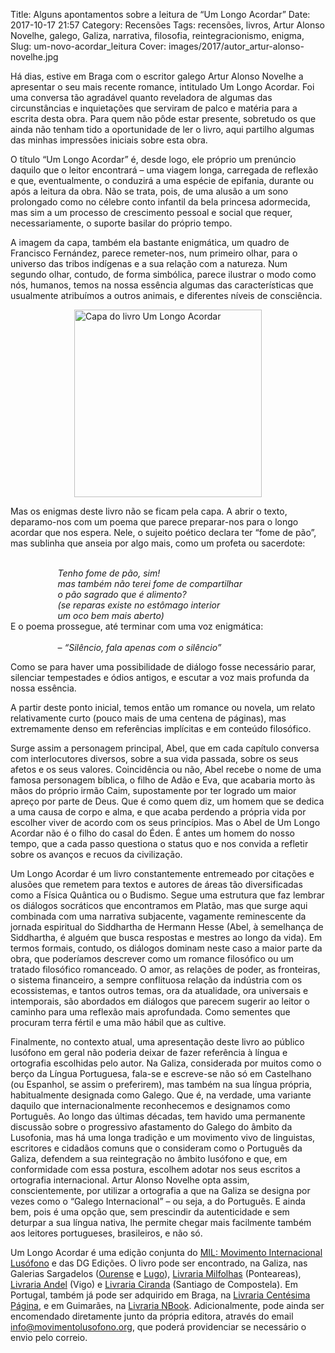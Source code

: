 Title: Alguns apontamentos sobre a leitura de “Um Longo Acordar”
Date: 2017-10-17 21:57
Category: Recensões
Tags: recensões, livros, Artur Alonso Novelhe, galego, Galiza, narrativa, filosofia, reintegracionismo, enigma,
Slug: um-novo-acordar_leitura
Cover: images/2017/autor_artur-alonso-novelhe.jpg

Há dias, estive em Braga com o escritor galego Artur Alonso Novelhe a apresentar o seu mais recente romance, intitulado Um Longo Acordar. Foi uma conversa tão agradável quanto reveladora de algumas das circunstâncias e inquietações que serviram de palco e matéria para a escrita desta obra. Para quem não pôde estar presente, sobretudo os que ainda não tenham tido a oportunidade de ler o livro, aqui partilho algumas das minhas impressões iniciais sobre esta obra.

O título “Um Longo Acordar” é, desde logo, ele próprio um prenúncio daquilo que o leitor encontrará – uma viagem longa, carregada de reflexão e que, eventualmente, o conduzirá a uma espécie de epifania, durante ou após a leitura da obra. Não se trata, pois, de uma alusão a um sono prolongado como no célebre conto infantil da bela princesa adormecida, mas sim a um processo de crescimento pessoal e social que requer, necessariamente, o suporte basilar do próprio tempo.

A imagem da capa, também ela bastante enigmática, um quadro de Francisco Fernández, parece remeter-nos, num primeiro olhar, para o universo das tribos indígenas e a sua relação com a natureza. Num segundo olhar, contudo, de forma simbólica, parece ilustrar o modo como nós, humanos, temos na nossa essência algumas das características que usualmente atribuímos a outros animais, e diferentes níveis de consciência.

<img style="margin:0px auto;display:block" width=300 src="https://www.victordomingos.com/resources/blog/2017/um_longo_acordar_capa_2x.jpg" alt="Capa do livro Um Longo Acordar">

Mas os enigmas deste livro não se ficam pela capa. A abrir o texto, deparamo-nos com um poema que parece preparar-nos para o longo acordar que nos espera. Nele, o sujeito poético declara ter “fome de pão”, mas sublinha que anseia por algo mais, como um profeta ou sacerdote:

<div style="margin-left:2cm;display:block"><br><i>Tenho fome de pão, sim!
<br>mas também não terei fome de compartilhar
<br>o pão sagrado que é alimento?
<br>(se reparas existe no estômago interior
<br>um oco bem mais aberto)</i></div>
E o poema prossegue, até terminar com uma voz enigmática: 
<div style="margin-left:2cm;display:block"><br><i> – “Silêncio, fala apenas com o silêncio”</i></div>

Como se para haver uma possibilidade de diálogo fosse necessário parar, silenciar tempestades e ódios antigos, e escutar a voz mais profunda da nossa essência.

A partir deste ponto inicial, temos então um romance ou novela, um relato relativamente curto (pouco mais de uma centena de páginas), mas extremamente denso em referências implícitas e em conteúdo filosófico.

Surge assim a personagem principal, Abel, que em cada capítulo conversa com interlocutores diversos, sobre a sua vida passada, sobre os seus afetos e os seus valores. Coincidência ou não, Abel recebe o nome de uma famosa personagem bíblica, o filho de Adão e Eva, que acabaria morto às mãos do próprio irmão Caim, supostamente por ter logrado um maior apreço por parte de Deus. Que é como quem diz, um homem que se dedica a uma causa de corpo e alma, e que acaba perdendo a própria vida por escolher viver de acordo com os seus princípios. Mas o Abel de Um Longo Acordar não é o filho do casal do Éden. É antes um homem do nosso tempo, que a cada passo questiona o status quo e nos convida a refletir sobre os avanços e recuos da civilização.

Um Longo Acordar é um livro constantemente entremeado por citações e alusões que remetem para textos e autores de áreas tão diversificadas como a Física Quântica ou o Budismo. Segue uma estrutura que faz lembrar os diálogos socráticos que encontramos em Platão, mas que surge aqui combinada com uma narrativa subjacente, vagamente reminescente da jornada espiritual do Siddhartha de Hermann Hesse (Abel, à semelhança de Siddhartha, é alguém que busca respostas e mestres ao longo da vida). Em termos formais, contudo, os diálogos dominam neste caso a maior parte da obra, que poderíamos descrever como um romance filosófico ou um tratado filosófico romanceado. O amor, as relações de poder, as fronteiras, o sistema financeiro, a sempre conflituosa relação da indústria com os ecossistemas, e tantos outros temas, ora da atualidade, ora universais e intemporais, são abordados em diálogos que parecem sugerir ao leitor o caminho para uma reflexão mais aprofundada. Como sementes que procuram terra fértil e uma mão hábil que as cultive.

Finalmente, no contexto atual, uma apresentação deste livro ao público lusófono em geral não poderia deixar de fazer referência à língua e ortografia escolhidas pelo autor. Na Galiza, considerada por muitos como o berço da Língua Portuguesa, fala-se e escreve-se não só em Castelhano (ou Espanhol, se assim o preferirem), mas também na sua língua própria, habitualmente designada como Galego. Que é, na verdade, uma variante daquilo que internacionalmente reconhecemos e designamos como Português. Ao longo das últimas décadas, tem havido uma permanente discussão sobre o progressivo afastamento do Galego do âmbito da Lusofonia, mas há uma longa tradição e um movimento vivo de linguistas, escritores e cidadãos comuns que o consideram como o Português da Galiza, defendem a sua reintegração no âmbito lusófono e que, em conformidade com essa postura, escolhem adotar nos seus escritos a ortografia internacional. Artur Alonso Novelhe opta assim, conscientemente, por utilizar a ortografia a que na Galiza se designa por vezes como o “Galego Internacional” – ou seja, a do Português. E ainda bem, pois é uma opção que, sem prescindir da autenticidade e sem deturpar a sua língua nativa, lhe permite chegar mais facilmente também aos leitores portugueses, brasileiros, e não só.

Um Longo Acordar é uma edição conjunta do [MIL: Movimento Internacional Lusófono](http://www.movimentolusofono.org/) e das DG Edições. O livro pode ser encontrado, na Galiza, nas Galerias Sargadelos ([Ourense](http://www.sargadelos.com/p/galeria-de-ourense/) e [Lugo](http://www.sargadelos.com/p/galeria-de-lugo/)), [Livraria Milfolhas](https://www.facebook.com/libreria.milfollas/) (Ponteareas), [Livraria Andel](https://www.facebook.com/andel.libraria/) (Vigo) e [Livraria Ciranda](http://ciranda.pt/contato-2/) (Santiago de Compostela). Em Portugal, também já pode ser adquirido em Braga, na [Livraria Centésima Página](http://www.centesima.com/content.asp?startAt=3&categoryID=4), e em Guimarães, na [Livraria NBook](https://www.facebook.com/NbookGuimaraes/). Adicionalmente, pode ainda ser encomendado diretamente junto da própria editora, através do email [info@movimentolusofono.org](mailto:info@movimentolusofono.org), que poderá providenciar se necessário o envio pelo correio.


